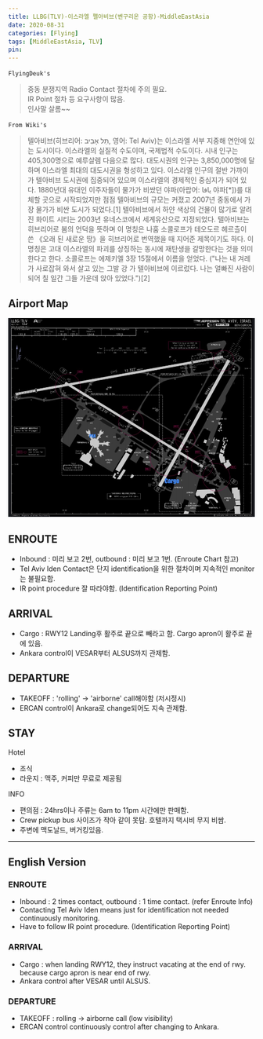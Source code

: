 ```yaml
---
title: LLBG(TLV)-이스라엘 펠아비브(벤구리온 공항)-MiddleEastAsia
date: 2020-08-31
categories: [Flying]
tags: [MiddleEastAsia, TLV]
pin:
---
```

`FlyingDeuk's`
>중동 분쟁지역 Radio Contact 절차에 주의 필요. <br>
IR Point 절차 등 요구사항이 많음. <br>
인사말 살롬~~

`From Wiki's`
>텔아비브(히브리어: תֵּל אָבִיב, 영어: Tel Aviv)는 이스라엘 서부 지중해 연안에 있는 도시이다. 이스라엘의 실질적 수도이며, 국제법적 수도이다. 시내 인구는 405,300명으로 예루살렘 다음으로 많다. 대도시권의 인구는 3,850,000명에 달하며 이스라엘 최대의 대도시권을 형성하고 있다. 이스라엘 인구의 절반 가까이가 텔아비브 도시권에 집중되어 있으며 이스라엘의 경제적인 중심지가 되어 있다. 1880년대 유대인 이주자들이 물가가 비쌌던 야파(아랍어: يافا 야파[*])를 대체할 곳으로 시작되었지만 점점 텔아비브의 규모는 커졌고 2007년 중동에서 가장 물가가 비싼 도시가 되었다.[1] 텔아비브에서 하얀 색상의 건물이 많기로 알려진 화이트 시티는 2003년 유네스코에서 세계유산으로 지정되었다.
텔아비브는 히브리어로 봄의 언덕을 뜻하며 이 명칭은 나훔 소콜로프가 테오도르 헤르츨이 쓴 《오래 된 새로운 땅》을 히브리어로 번역했을 때 지어준 제목이기도 하다. 이 명칭은 고대 이스라엘의 파괴를 상징하는 동시에 재탄생을 갈망한다는 것을 의미한다고 한다. 소콜로프는 에제키엘 3장 15절에서 이름을 얻었다. ("나는 내 겨레가 사로잡혀 와서 살고 있는 그발 강 가 텔아비브에 이르렀다. 나는 얼빠진 사람이 되어 칠 일간 그들 가운데 앉아 있었다.")[2]

## Airport Map
![tlv](/img/flying/airport/tlv_ap.jpg)

## ENROUTE
- Inbound : 미리 보고 2번, outbound : 미리 보고 1번. (Enroute Chart 참고)
- Tel Aviv Iden Contact은 단지 identification을 위한 절차이며 지속적인 monitor는 불필요함.
- IR point procedure 잘 따라야함.  (Identification Reporting Point)

## ARRIVAL
- Cargo : RWY12 Landing후 활주로 끝으로 빼라고 함. Cargo apron이 활주로 끝에 있음.
- Ankara control이 VESAR부터 ALSUS까지 관제함.  

## DEPARTURE
- TAKEOFF : 'rolling' -> 'airborne' call해야함 (저시정시)
- ERCAN control이 Ankara로 change되어도 지속 관제함.

## STAY
Hotel
- 조식
- 라운지 : 맥주, 커피만 무료로 제공됨

INFO
- 편의점 : 24hrs이나 주류는 6am to 11pm 시간에만 판매함.
- Crew pickup bus 사이즈가 작아 같이 못탐. 호텔까지 택시비 무지 비쌈.
- 주변에 맥도날드, 버거킹있음.

-----------

## English Version

### ENROUTE
- Inbound : 2 times contact, outbound : 1 time contact. (refer Enroute Info)
- Contacting  Tel Aviv Iden means just for identification not needed continuously monitoring.
- Have to follow IR point procedure.  (Identification Reporting Point)

### ARRIVAL
- Cargo : when landing RWY12, they instruct vacating at the end of rwy. because cargo apron is near end of rwy.
- Ankara control after VESAR until ALSUS.  

### DEPARTURE
- TAKEOFF : rolling -> airborne call (low visibility)
- ERCAN control continuously control after changing to Ankara.
